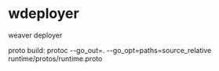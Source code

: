 # wdeployer
weaver deployer


proto build: protoc --go_out=. --go_opt=paths=source_relative runtime/protos/runtime.proto